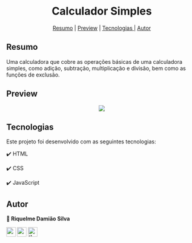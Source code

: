 <h1 align="center"> Calculador Simples </h1>
<p align="center">
	<a href="#about">Resumo</a> |
	<a href="#preview">Preview</a> |
	<a href="#technologies">Tecnologias </a> |
	<a href="#author">Autor</a> 
</p>

<h2 id="about"> Resumo </h2>

Uma calculadora que cobre as operações básicas de uma calculadora simples, como adição, subtração, multiplicação e divisão, bem como as funções de exclusão.

<h2 id="preview"> Preview </h2>

<div align="center">
	<img src ="assets/img/projeto-calculadora.gif">
</div>

<h2 id="technologies"> Tecnologias </h2>

Este projeto foi desenvolvido com as seguintes tecnologias: 

✔️ HTML

✔️ CSS

✔️ JavaScript


<h2 id="author"> Autor </h2>

<b>👤 Riquelme Damião Silva<b>


<div  style="display: inline_block">
	<a href ="mailto:riquelmedamiaosilva@gmail.com"><img src="https://img.shields.io/badge/-Gmail-%23333?style=for-the-badge&logo=gmail&logoColor=white" target="_blank" height="25"></a>
    	<a href="https://www.linkedin.com/in/riquelme-damiao-silva/" target="_blank"><img src="https://img.shields.io/badge/-LinkedIn-%230077B5?style=for-the-badge&logo=linkedin&logoColor=white" target="_blank" height="25"></a>
	<a href="https://github.com/the-riquelme" target="_blank"><img src="https://img.shields.io/badge/GitHub-000000?style=for-the-badge&logo=github&logoColor=white%22" alt="the-riquelme" height="25"></a>
</div>